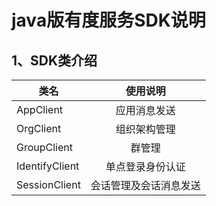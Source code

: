 java版有度服务SDK说明
====================
1、SDK类介绍
--------------------
|类名|使用说明|
| -------------  |:-------------:|
| AppClient      | 应用消息发送      |
| OrgClient      | 组织架构管理      | 
| GroupClient    | 群管理            |
| IdentifyClient | 单点登录身份认证      |
| SessionClient  | 会话管理及会话消息发送 |
